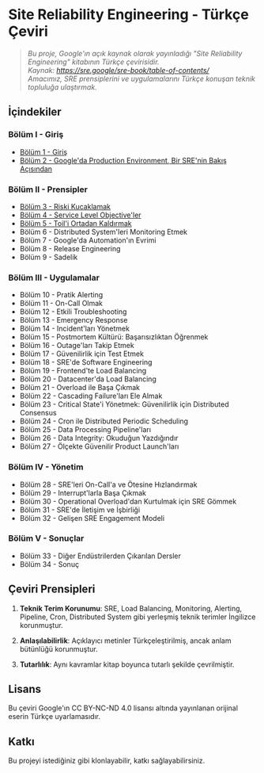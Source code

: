 # Site Reliability Engineering - Türkçe Çeviri

> _Bu proje, Google'ın açık kaynak olarak yayınladığı "Site Reliability Engineering" kitabının Türkçe çevirisidir._  
> _Kaynak: https://sre.google/sre-book/table-of-contents/_  
> _Amacımız, SRE prensiplerini ve uygulamalarını Türkçe konuşan teknik topluluğa ulaştırmak._

## İçindekiler

### **Bölüm I - Giriş**
- [Bölüm 1 - Giriş](01_Introduction.md)
- [Bölüm 2 - Google'da Production Environment, Bir SRE'nin Bakış Açısından](02_Production_Environment.md)

### **Bölüm II - Prensipler**
- [Bölüm 3 - Riski Kucaklamak](03_Embracing_Risk.md)
- [Bölüm 4 - Service Level Objective'ler](04_Service_Level_Objectives.md)
- [Bölüm 5 - Toil'i Ortadan Kaldırmak](05_Eliminating_Toil.md)
- Bölüm 6 - Distributed System'leri Monitoring Etmek
- Bölüm 7 - Google'da Automation'ın Evrimi
- Bölüm 8 - Release Engineering
- Bölüm 9 - Sadelik

### **Bölüm III - Uygulamalar**
- Bölüm 10 - Pratik Alerting
- Bölüm 11 - On-Call Olmak
- Bölüm 12 - Etkili Troubleshooting
- Bölüm 13 - Emergency Response
- Bölüm 14 - Incident'ları Yönetmek
- Bölüm 15 - Postmortem Kültürü: Başarısızlıktan Öğrenmek
- Bölüm 16 - Outage'ları Takip Etmek
- Bölüm 17 - Güvenilirlik için Test Etmek
- Bölüm 18 - SRE'de Software Engineering
- Bölüm 19 - Frontend'te Load Balancing
- Bölüm 20 - Datacenter'da Load Balancing
- Bölüm 21 - Overload ile Başa Çıkmak
- Bölüm 22 - Cascading Failure'ları Ele Almak
- Bölüm 23 - Critical State'i Yönetmek: Güvenilirlik için Distributed Consensus
- Bölüm 24 - Cron ile Distributed Periodic Scheduling
- Bölüm 25 - Data Processing Pipeline'ları
- Bölüm 26 - Data Integrity: Okuduğun Yazdığındır
- Bölüm 27 - Ölçekte Güvenilir Product Launch'ları

### **Bölüm IV - Yönetim**
- Bölüm 28 - SRE'leri On-Call'a ve Ötesine Hızlandırmak
- Bölüm 29 - Interrupt'larla Başa Çıkmak
- Bölüm 30 - Operational Overload'dan Kurtulmak için SRE Gömmek
- Bölüm 31 - SRE'de İletişim ve İşbirliği
- Bölüm 32 - Gelişen SRE Engagement Modeli

### **Bölüm V - Sonuçlar**
- Bölüm 33 - Diğer Endüstrilerden Çıkarılan Dersler
- Bölüm 34 - Sonuç

## Çeviri Prensipleri

1. **Teknik Terim Korunumu**: SRE, Load Balancing, Monitoring, Alerting, Pipeline, Cron, Distributed System gibi yerleşmiş teknik terimler İngilizce korunmuştur.

2. **Anlaşılabilirlik**: Açıklayıcı metinler Türkçeleştirilmiş, ancak anlam bütünlüğü korunmuştur.

3. **Tutarlılık**: Aynı kavramlar kitap boyunca tutarlı şekilde çevrilmiştir.

## Lisans

Bu çeviri Google'ın CC BY-NC-ND 4.0 lisansı altında yayınlanan orijinal eserin Türkçe uyarlamasıdır.

## Katkı

Bu projeyi istediğiniz gibi klonlayabilir, katkı sağlayabilirsiniz.